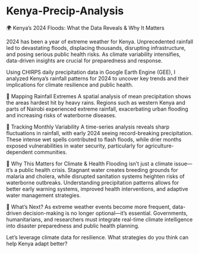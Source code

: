 # Kenya-Precip-Analysis
🌍 Kenya’s 2024 Floods: What the Data Reveals & Why It Matters

2024 has been a year of extreme weather for Kenya. Unprecedented rainfall led to devastating floods, displacing thousands, disrupting infrastructure, and posing serious public health risks. As climate variability intensifies, data-driven insights are crucial for preparedness and response.

Using CHIRPS daily precipitation data in Google Earth Engine (GEE), I analyzed Kenya’s rainfall patterns for 2024 to uncover key trends and their implications for climate resilience and public health.

🔹 Mapping Rainfall Extremes A spatial analysis of mean precipitation shows the areas hardest hit by heavy rains. Regions such as western Kenya and parts of Nairobi experienced extreme rainfall, exacerbating urban flooding and increasing risks of waterborne diseases.

🔹 Tracking Monthly Variability A time-series analysis reveals sharp fluctuations in rainfall, with early 2024 seeing record-breaking precipitation. These intense wet spells contributed to flash floods, while drier months exposed vulnerabilities in water security, particularly for agriculture-dependent communities.

🔹 Why This Matters for Climate & Health Flooding isn’t just a climate issue—it’s a public health crisis. Stagnant water creates breeding grounds for malaria and cholera, while disrupted sanitation systems heighten risks of waterborne outbreaks. Understanding precipitation patterns allows for better early warning systems, improved health interventions, and adaptive water management strategies.

🔎 What’s Next?
As extreme weather events become more frequent, data-driven decision-making is no longer optional—it’s essential. Governments, humanitarians, and researchers must integrate real-time climate intelligence into disaster preparedness and public health planning.

Let’s leverage climate data for resilience. What strategies do you think can help Kenya adapt better?
